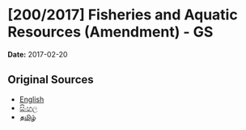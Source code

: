 # [200/2017] Fisheries and Aquatic Resources (Amendment) - GS

**Date:** 2017-02-20

## Original Sources

- [English](https://documents.gov.lk/view/bills/2017/2/200-2017_E.pdf)
- [සිංහල](https://documents.gov.lk/view/bills/2017/2/200-2017_S.pdf)
- [தமிழ்](https://documents.gov.lk/view/bills/2017/2/200-2017_T.pdf)
